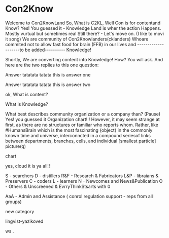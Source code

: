 # Con2Know

Welcome to Con2KnowLand
So, What is C2KL,
Well Con is for contentand Know?
Yes! You guessed it - Knowledge
Land is wher the action Happens.
Mostly vurtual but sometimes real
Still there? - Let's move on. (I like to movi it song)
We are community of Con2Knowlanders(cklanders) 
Whoare commited not to allow fast food for brain (FFB) in our lives
and --------------------to be added---------- Knowledge!

Shortly,
We are converting content into Knowledge!
How? You will ask.
And here are the two replies to this one question:

Answer 
tatatata tatata this is answer one

Answer 
tatatata tatata this is answer two

ok, 
What is content?


What is Knowledge?

What best describes community organization or a company than? (Pause)
Yes! you guessed it Organization chart!!!
However, it may seem strange at first, as there are no structures or familiar 
who reports whom. Rather,
like #HumansBrain which is the most fascinating {object} in the
commonly known time and universe,
interconncted in a compound 
seriesof links between
departments, branches, cells,
and individual [smallest particle] picture(q)



chart

yes, cloud it is ya all!!

S   - searchers
D   - distillers
R&F - Research & Fabricators
L&P - libraians & Preservers
C   - coders
L   - learners
N   - Newcomes and News&Publication
O   - Others & Unscreened & EvrryThinkStsarts with 0

AaA - Admin and Assistance ( conrol regulation support - reps from all groups)



new category



lingvist-yazikoved





ws
.
